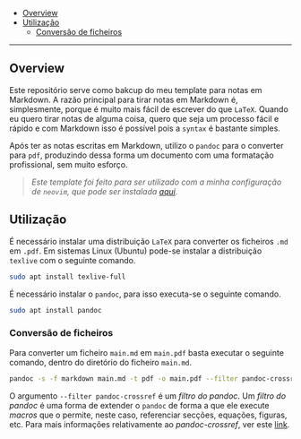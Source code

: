 
* [Overview](#overview)
* [Utilização](#utilização)
  * [Conversão de ficheiros](#conversão-de-ficheiros)

--- 

## Overview

Este repositório serve como bakcup do meu template para notas em Markdown. 
A razão principal para tirar notas em Markdown é, simplesmente, porque é muito mais fácil de escrever do que `LaTeX`. Quando eu quero tirar notas de alguma coisa, quero que seja um processo fácil e rápido e com Markdown isso é possível pois a `syntax` é bastante simples.

Após ter as notas escritas em Markdown, utilizo o `pandoc` para o converter para `pdf`, produzindo dessa forma um documento com uma formatação profissional, sem muito esforço.

> *Este template foi feito para ser utilizado com a minha configuração de `neovim`, que pode ser instalada [aqui](https://github.com/joaopintosp/neovim-config)*.

## Utilização

É necessário instalar uma distribuição `LaTeX` para converter os ficheiros `.md` em `.pdf`. Em sistemas Linux (Ubuntu) pode-se instalar a distribuição `texlive` com o seguinte comando.
```bash
sudo apt install texlive-full
```

É necessário instalar o `pandoc`, para isso executa-se o seguinte comando.
```bash
sudo apt install pandoc
```

### Conversão de ficheiros

Para converter um ficheiro `main.md` em `main.pdf` basta executar o seguinte comando, dentro do diretório do ficheiro `main.md`.
```bash
pandoc -s -f markdown main.md -t pdf -o main.pdf --filter pandoc-crossref
```

O argumento `--filter pandoc-crossref` é um *filtro do pandoc*. Um *filtro do pandoc* é uma forma de extender o `pandoc` de forma a que ele execute *macros* que o permite, neste caso, referenciar secções, equações, figuras, etc.
Para mais informações relativamente ao *pandoc-crossref*, ver este [link](https://github.com/lierdakil/pandoc-crossref).


